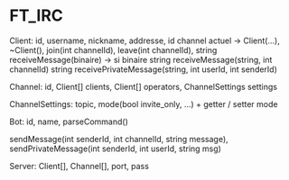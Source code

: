 # FT_IRC

Client: id, username, nickname, addresse, id channel actuel
  -> Client(...), ~Client(), join(int channelId), leave(int channelId),
  string receiveMessage(binaire) -> si binaire
  string receiveMessage(string, int channelId)
  string receivePrivateMessage(string, int userId, int senderId)

Channel: id, Client[] clients, Client[] operators, ChannelSettings settings

ChannelSettings: topic, mode(bool invite_only, ...) + getter / setter mode

Bot: id, name, parseCommand()

sendMessage(int senderId, int channelId, string message), sendPrivateMessage(int senderId, int userId, string msg)

Server:
  Client[], Channel[], port, pass
